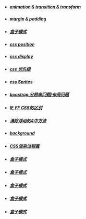 - ##### [ animation & transition & transform](NOTE.md#animation--transition--transform) 
- ##### [ margin & padding ](NOTE.md#margin--&--padding)
- ##### [ 盒子模式 ](NOTE.md#盒子模式) 
- ##### [ css position ](NOTE.md#css-Position) 
- ##### [  css display ](NOTE.md#css-display) 
- ##### [ css 优先级 ](NOTE.md#css-优先级) 
- ##### [ css Sprites ](NOTE.md#css-Sprites) 
- ##### [ boostrap 分辨率问题/布局问题 ](NOTE.md#boostrap-分辨率问题/布局问题) 
- ##### [ IE,FF CSS的区别 ](NOTE.md#IE,FF-CSS的区别) 
- ##### [ 清除浮动的4中方法 ](NOTE.md#清除浮动的4中方法)
- ##### [ background ](NOTE.md#background属性) 
- ##### [CSS渲染过程篇](NOTE.md#CSS渲染过程篇)



- ##### [ 盒子模式 ](NOTE.md#盒子模式) 
- ##### [ 盒子模式 ](NOTE.md#盒子模式) 
- ##### [ 盒子模式 ](NOTE.md#盒子模式) 
- ##### [ 盒子模式 ](NOTE.md#盒子模式) 
- ##### [ 盒子模式 ](NOTE.md#盒子模式) 
